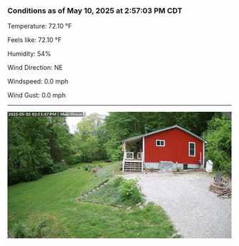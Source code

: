### Conditions as of May 10, 2025 at 2:57:03 PM CDT 

Temperature: 72.10 &deg;F

Feels like: 72.10 &deg;F

Humidity: 54%

Wind Direction: NE

Windspeed: 0.0 mph

Wind Gust: 0.0 mph

---

<img src="./images/latest.jpeg"/>

